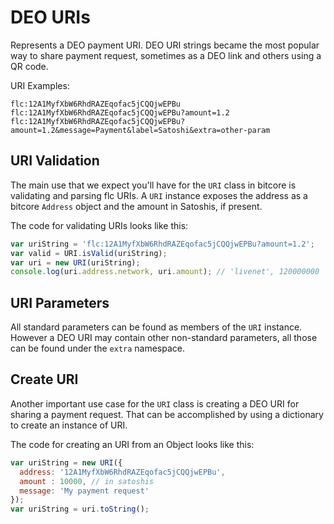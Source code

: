 # DEO URIs
Represents a DEO payment URI. DEO URI strings became the most popular way to share payment request, sometimes as a DEO link and others using a QR code.

URI Examples:

```
flc:12A1MyfXbW6RhdRAZEqofac5jCQQjwEPBu
flc:12A1MyfXbW6RhdRAZEqofac5jCQQjwEPBu?amount=1.2
flc:12A1MyfXbW6RhdRAZEqofac5jCQQjwEPBu?amount=1.2&message=Payment&label=Satoshi&extra=other-param
```

## URI Validation
The main use that we expect you'll have for the `URI` class in bitcore is validating and parsing flc URIs. A `URI` instance exposes the address as a bitcore `Address` object and the amount in Satoshis, if present.

The code for validating URIs looks like this:

```javascript
var uriString = 'flc:12A1MyfXbW6RhdRAZEqofac5jCQQjwEPBu?amount=1.2';
var valid = URI.isValid(uriString);
var uri = new URI(uriString);
console.log(uri.address.network, uri.amount); // 'livenet', 120000000
```

## URI Parameters
All standard parameters can be found as members of the `URI` instance. However a DEO URI may contain other non-standard parameters, all those can be found under the `extra` namespace.

## Create URI
Another important use case for the `URI` class is creating a DEO URI for sharing a payment request. That can be accomplished by using a dictionary to create an instance of URI.

The code for creating an URI from an Object looks like this:

```javascript
var uriString = new URI({
  address: '12A1MyfXbW6RhdRAZEqofac5jCQQjwEPBu',
  amount : 10000, // in satoshis
  message: 'My payment request'
});
var uriString = uri.toString();
```
